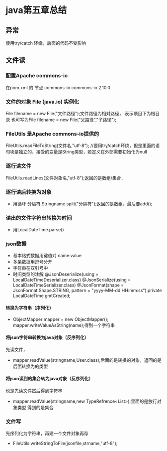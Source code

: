 # java第五章总结
## 异常
使用try/catch 环绕，后面的代码不受影响
## 文件读
### 配置Apache commons-io
在pom.xml 的 <dependencies>节点
<dependency>
  <groupId>commons-io</groupId>
  <artifactId>commons-io</artifactId>
  <version>2.10.0</version>
</dependency>
### 文件的对象 File (java.io) 实例化
File filename = new File("文件路径");文件路径为相对路径，.表示项目下为根目录
也可写为File filename = new File("父路径","子路径");
### FileUtils 是Apache commons-io提供的
FileUtils.readFileToString(文件名,"utf-8");
//要用try/catch环绕，但是里面的语句块是独立的，接受的变量是String类型，若定义在外部需要初始化为null
### 逐行读文件
FileUtils.readLines(文件对象名,"utf-8");返回的是数组/集合，
### 逐行读后转换为对象
+ 用循坏
分隔符 Stringname.spilt("分隔符");返回的是数组，最后要add();
### 读出的文件字符串转换为时间
+ 用LocalDateTime.parse()
### json数据
+ 基本格式数据用键值对 name:value
+ 多条数据用逗号分开
+ 字符串在双引号中
+ 时间类型的注解
@JsonDeserialize(using = LocalDateTimeDeserializer.class)
@JsonSerialize(using = LocalDateTimeSerializer.class)
@JsonFormat(shape = JsonFormat.Shape.STRING, pattern = "yyyy-MM-dd HH:mm:ss")
private LocalDateTime gmtCreated;
#### 转换为字符串（序列化）
+ ObjectMapper mapper = new ObjectMapper();
mapper.writeValueAsString(name);得到一个字符串
#### 将json字符串转换为java对象（反序列化）
先读文件，
+ mapper.readValue(stringname,User.class);后面的是转换的对象，返回的是后面转换为的类型
#### 将json读到的集合转为java对象（反序列化）
也是先读文件然后得到字符串
+ mapper.readValue(stringname,new TypeRefrence<List<User>>);里面的是放行对象类型
得到的是集合
### 文件写
先序列化为字符串，再建一个文件对象再存
+ FileUtils.writeStringToFile(jsonfile,strname,"utf-8");



